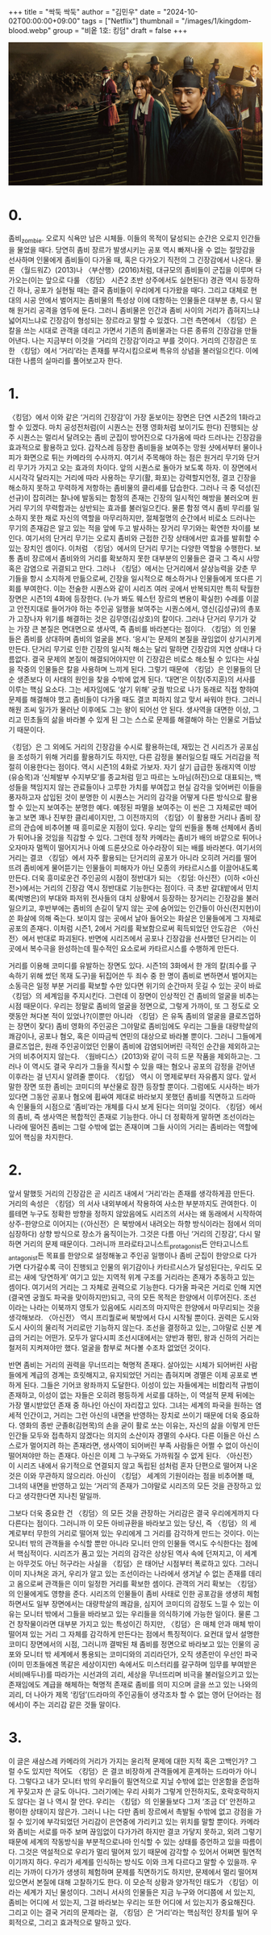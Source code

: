 +++
title = "싹둑 싹둑"
author = "김민우"
date = "2024-10-02T00:00:00+09:00"
tags = ["Netflix"]
thumbnail = "/images/1/kingdom-blood.webp"
group = "비옽 1호: 킹덤"
draft = false
+++

![poster](/images/1/kingdom-kim.jpg)

# 0.

좀비<sub>zombie</sub>. 오로지 식욕만 남은 시체들. 이들의 목적이 달성되는 순간은 오로지 인간들을 물었을 때다. 당연히 좀비 장르가 발생시키는 공포 역시 빠져나올 수 없는 절망감을 선사하며 인물에게 좀비들이 다가올 때, 혹은 다가오기 직전의 그 긴장감에서 나온다. 물론 〈월드워Z〉(2013)나 〈부산행〉(2016)처럼, 대규모의 좀비들이 군집을 이루며 다가오는(이는 앞으로 다룰 〈킹덤〉 시즌2 초반 상주에서도 실현된다) 경관 역시 등장하긴 하나, 공포가 실현될 때는 결국 좀비들이 우리에게 다가왔을 때다. 그리고 대체로 현대의 시공 안에서 벌어지는 좀비물의 특성상 이에 대항하는 인물들은 대부분 총, 다시 말해 원거리 공격을 염두에 둔다. 그러니 좀비물은 인간과 좀비 사이의 거리가 좁혀지느냐 넓어지느냐로 긴장감이 형성되는 장르라고 말할 수 있겠다. 그런 측면에서 〈킹덤〉은 칼을 쓰는 시대로 관객을 데리고 가면서 기존의 좀비물과는 다른 종류의 긴장감을 만들어낸다. 나는 지금부터 이것을 ‘거리의 긴장감’이라고 부를 것이다. 거리의 긴장감은 또한 〈킹덤〉에서 ‘거리’라는 존재를 부각시킴으로써 특유의 상념을 불러일으킨다. 이에 대한 나름의 실마리를 풀어보고자 한다.

# 1.

〈킹덤〉에서 이와 같은 ‘거리의 긴장감’이 가장 돋보이는 장면은 단연 시즌2의 1화라고 할 수 있겠다. 마치 공성전처럼(이 시퀀스는 전쟁 영화처럼 보이기도 한다) 진행되는 상주 시퀀스는 멀리서 달려오는 좀비 군집이 방어진으로 다가옴에 따라 드러나는 긴장감을 효과적으로 활용하고 있다. 갑작스레 등장한 좀비들을 보여주는 망원 샷에서부터 물이나 피가 화면으로 튀는 카메라의 수사까지. 여기서 주목해야 하는 점은 원거리 무기와 단거리 무기가 가지고 오는 효과의 차이다. 앞의 시퀀스로 돌아가 보도록 하자. 이 장면에서 시시각각 달라지는 거리에 따라 사용하는 무기(활, 화포)는 강력할지언정, 결코 긴장을 해소하지 못하고 무력하게 저항하는 좀비물의 클리셰를 답습한다. 그러나 극 중 덕성(진선규)이 잡히려는 찰나에 발동되는 함정의 존재는 긴장의 일시적인 해방을 불러오며 원거리 무기의 무력함과는 상반되는 효과를 불러일으킨다. 물론 함정 역시 좀비 무리를 일소하지 못한 채로 자신의 역할을 마무리하지만, 절체절명의 순간에서 비로소 드러나는 무기의 존재감은 알고 있는 적을 앞에 두고 발사하는 장거리 무기와는 확연한 차이를 보인다. 여기서의 단거리 무기는 오로지 좀비와 근접한 긴장 상태에서만 효과를 발휘할 수 있는 장치인 셈이다. 이처럼 〈킹덤〉에서의 단거리 무기는 다양한 역할을 수행한다. 보통 좀비 장르에서 좀비와의 거리를 확보하지 못한 대부분의 인물들은 결국 그 즉시 사망 혹은 감염으로 귀결되고 만다. 그러나 〈킹덤〉에서는 단거리에서 살상능력을 갖춘 무기들을 항시 소지하게 만듦으로써, 긴장을 일시적으로 해소하거나 인물들에게 또다른 기회를 부여한다. 이는 전술한 시퀀스와 같이 시리즈 여러 곳에서 반복되지만 특히 탁월한 장면은 시즌1의 4화에 등장한다. (누가 봐도 웨스턴 장르의 변용이 확실한) 수레를 이끌고 안전지대로 들어가야 하는 주인공 일행을 보여주는 시퀀스에서, 영신(김성규)의 총포가 고장나자 위기를 해결하는 것은 김무영(김상호)의 칼이다. 그러나 단거리 무기가 갖는 가장 큰 본질은 면대면으로 생사역, 즉 좀비를 바라본다는 점이다. 〈킹덤〉의 인물들은 좀비를 상대하며 좀비의 얼굴을 본다. ‘응시’는 문제의 본질을 끊임없이 상기시키게 만든다. 단거리 무기로 인한 긴장의 일시적 해소는 달리 말하면 긴장감의 지연 상태나 다름없다. 결국 문제의 본질이 해결되어야지만 이 긴장감은 비로소 해소될 수 있다는 사실을 작중의 인물들은 칼을 사용하며 느끼게 된다. 그렇기 때문에 〈킹덤〉은 인물들의 단순 생존보다 이 사태의 원인을 찾을 수밖에 없게 된다. ‘대면’은 이창(주지훈)의 서사를 이루는 핵심 요소다. 그는 세자임에도 ‘살기 위해’ 궁궐 밖으로 나가 동래로 직접 향하여 문제를 해결해야 했고 좀비들이 다가올 때도 결코 피하지 않고 맞서 싸워야 한다. 그러니 해원 조씨 일가가 물러난 이후에도 그는 왕이 되어선 안 된다. 생사역을 대면한 이상, 그리고 민초들의 삶을 바라볼 수 있게 된 그는 스스로 문제를 해결해야 하는 인물로 거듭났기 때문이다.

〈킹덤〉은 그 외에도 거리의 긴장감을 수시로 활용하는데, 재밌는 건 시리즈가 공포심을 조성하기 위해 거리를 활용하기도 하지만, 다른 감정을 불러일으킬 때도 거리감을 적절히 이용한다는 점이다. 역시 시즌1의 4화로 가보자. 자기 살기 급급한 동래지역 이방(유승목)과 ‘신체발부 수지부모’를 종교처럼 믿고 따르는 노마님(허진)으로 대표되는, 백성들을 책임지지 않는 관료들이나 고루한 가치를 부여잡고 현실 감각을 잊어버린 이들을 풍자하고자 삽입된 것이 분명한 이 시퀀스는 거리의 감각을 어떻게 다른 방식으로 활용할 수 있는지 보여주는 분명한 예다. 예정된 파멸을 보여주는 이 씬은 그 자체로만 떼어놓고 보면 꽤나 진부한 클리셰이지만, 그 이전까지의 〈킹덤〉이 활용한 거리나 좀비 장르의 관습에 비추어볼 때 흥미로운 지점이 있다. 우리는 앞의 씬들을 통해 선체에서 좀비가 튀어나올 것임을 직감할 수 있다. 그런데 정작 카메라는 좀비가 배의 바깥으로 튀어나오자마자 멀찍이 떨어지거나 아예 드론샷으로 아수라장이 되는 배를 바라본다. 여기서의 거리는 결코 〈킹덤〉에서 자주 활용되는 단거리의 공포가 아니라 오히려 거리를 떨어뜨려 좀비에게 물어뜯기는 인물들이 피해자가 아닌 모종의 카타르시스를 이끌어내도록 만든다. 더욱 흥미로운건 주인공의 시점이 정반대가 되는 〈킹덤: 아신전〉(이하 <아신전>)에서는 거리의 긴장감 역시 정반대로 기능한다는 점이다. 극 초반 갈대밭에서 민치록(박병은)의 부대와 파저위 전사들의 대치 상황에서 등장하는 장거리는 긴장감을 불러일으키고, 후반부에는 좀비의 손길이 닿지 않는 곳에 숨어있는 인간들이 아신(전지현)이 쏜 화살에 의해 죽는다. 보이지 않는 곳에서 날아 들어오는 화살은 인물들에게 그 자체로 공포의 존재다. 이처럼 시즌1, 2에서 거리를 확보함으로써 획득되었던 안도감은 〈아신전〉에서 반대로 파괴된다. 반면에 시리즈에서 공포나 긴장감을 선사했던 단거리는 이곳에서 복수극을 완성하는데 필수적인 요소로써 카타르시스를 수행하게 만든다.

거리를 이용해 코미디를 유발하는 장면도 있다. 시즌1의 3화에서 한 개의 칼(죄수를 구속하기 위해 썼던 목재 도구)을 뒤집어쓴 두 죄수 중 한 명이 좀비로 변하면서 벌어지는 소동극은 일정 부분 거리를 확보할 수만 있다면 위기의 순간마저 웃길 수 있는 곳이 바로 〈킹덤〉의 세계임을 주지시킨다. 그런데 이 장면이 인상적인 건 좀비의 얼굴을 비추는 시점 때문이다. 우리는 정말로 좀비의 얼굴을 정면으로, 그렇게 가까이, 또 그 정도로 오랫동안 쳐다본 적이 있었나?(이뿐만 아니라 〈킹덤〉은 유독 좀비의 얼굴을 클로즈업하는 장면이 잦다) 좀비 영화의 주인공은 그야말로 좀비임에도 우리는 그들을 대량학살의 쾌감이나, 공포나 혐오, 혹은 이따금씩 연민의 대상으로 바라볼 뿐이다. 그러니 그들에게 클로즈업은, 원래 주인공이었던 인물이 좀비에 감염되어버린 극적인 순간을 제외하고는 거의 비추어지지 않는다. 〈웜바디스〉(2013)와 같이 극히 드문 작품을 제외하고는. 그러나 이 역시도 결국 우리가 그들을 직시할 수 있을 때는 혐오나 공포의 감정을 걷어낸 이후라는 걸 넌지시 알려줄 뿐이다. 〈킹덤〉 역시 이 명제로부터 자유롭지 않다. 앞서 말한 장면 또한 좀비는 코미디의 부산물로 잠깐 등장할 뿐이다. 그럼에도 시사하는 바가 있다면 그동안 공포나 혐오에 휩싸여 제대로 바라보지 못했던 좀비를 직면하고 드라마 속 인물들의 시점으로 ‘좀비’라는 개체를 다시 보게 된다는 의미일 것이다. 〈킹덤〉에서의 좀비, 즉 생사역은 복합적인 존재로 기능한다. 아니 더 정확하게 말하면 조선이라는 나라에 떨어진 좀비는 그럴 수밖에 없는 존재이며 그들 사이의 거리는 좀비라는 역할에 있어 핵심을 차지한다.

# 2.

앞서 말했듯 거리의 긴장감은 곧 시리즈 내에서 ‘거리’라는 존재를 생각하게끔 만든다. 거리의 속성은 〈킹덤〉의 서사 내외부에서 작용하여 사소한 부분까지도 관여한다. 이를테면 누구도 정확한 방향을 정하지 않았음에도 시리즈의 서사는 왜 동래에서 시작하여 상주-한양으로 이어지는 (〈아신전〉은 북방에서 내려오는 하향 방식이라는 점에서 의미심장하다) 상향 방식으로 장소가 움직이는가. 그것은 다름 아닌 ‘거리의 긴장감’, 다시 말하면 거리의 문제 때문이다. 그러니까 프라로타고니스트<sub>protagonist</sub>든 안타고니스트<sub>antagonist</sub>든 목표를 한양으로 설정해놓고 주인공 일행이나 좀비 군집이 한양으로 다가가면 다가갈수록 극이 진행되고 인물의 위기감이나 카타르시스가 달성된다는, 우리도 모르는 새에 ‘당연하게’ 여기고 있는 지역적 위계 구조를 거리라는 존재가 추동하고 있는 셈이다. 여기서의 거리는 그 자체로 권력으로 기능한다. 다가올 파국은 거리로 인해 지연(결국엔 궁궐도 파국을 맞이하지만)되고, 극의 모든 목적은 한양에서 이루어진다. 조선이라는 나라는 이북까지 영토가 있음에도 시리즈의 마지막은 한양에서 마무리되는 것을 생각해보라. 〈아신전〉 역시 프리퀄로써 북방에서 다시 시작될 뿐이다. 권력은 도시와 도시 사이의 물리적 거리로만 기능하지 않는다. 조선을 결정하고 있는, 그야말로 신분 계급의 거리는 어떤가. 모두가 알다시피 조선시대에서는 양반과 평민, 왕과 신하의 거리는 철저히 지켜져야만 했다. 얼굴을 함부로 쳐다볼 수조차 없었던 것이다.

반면 좀비는 거리의 권력을 무너뜨리는 혁명적 존재다. 살아있는 시체가 되어버린 사람들에게 계급의 경계는 흐릿해지고, 유지되었던 거리는 좁혀지며 경멸은 이제 공포로 변하게 된다. 그들은 기어코 왕좌까지 도달한다. 이성이 있는 자들에게는 비합리적 규범이 존재하고, 이성이 없는 자들은 오히려 평등하게 서로를 대하는, 이 역설적 문제 뒤에는 가장 멸시받았던 존재 중 하나인 아신이 자리잡고 있다. 그녀는 세계의 파국을 원하는 염세적 인간이고, 거리는 그런 아신의 내면을 반영하는 장치로 쓰이기 때문에 더욱 중요하다. 영화의 종반 군졸8(김현목)의 손을 굳이 활로 쏘는 이유는, 자신의 삶을 이렇게 만든 인간들 모두와 접촉하지 않겠다는 의지의 소산이자 경멸의 수사다. 다른 이들은 아신 스스로가 멀어지려 하는 존재라면, 생사역이 되어버린 부족 사람들은 어쩔 수 없이 아신이 떨어져야만 하는 존재다. 아신은 이제 그 누구와도 가까워질 수 없게 된다. 〈아신전〉이 시리즈 내에서 유기적으로 연결되지 않고 독립된 섬처럼 혼자 단편으로 떨어져 나온 것은 이와 무관하지 않으리라. 아신이 〈킹덤〉 세계의 기원이라는 점을 비추어볼 때, 그녀의 내면을 반영하고 있는 ‘거리’의 존재가 그야말로 시리즈의 모든 것을 관장하고 있다고 생각한다면 지나친 말일까.

그보다 더욱 중요한 건 〈킹덤〉의 모든 것을 관장하는 거리감은 결국 우리에게까지 다다른다는 점이다. 그러니까 이 모든 아비규환을 바라보고 있는 당신, 즉 〈킹덤〉의 세계로부터 무한의 거리로 떨어져 있는 우리에게 그 거리를 감각하게 만드는 것이다. 이는 모니터 밖의 관객들을 수식할 뿐만 아니라 모니터 안의 인물들 역시도 수식한다는 점에서 핵심적이다. 시리즈가 품고 있는 거리의 감각은 상상된 역사 속에 던져지고, 이 세계는 아무것도 아닌 허구라는 사실을 〈킹덤〉은 태어난 시점부터 폭로하고 있다. 그러니 이미 지나쳐온 과거, 우리가 알고 있는 조선이라는 나라에서 생겨날 수 없는 존재를 데리고 옴으로써 관객들은 이미 일정한 거리를 확보한 셈이다. 관객의 거리 확보는 〈킹덤〉의 인물에게도 영향을 준다. 시리즈의 인물들이 좀비 사태로 인한 공포감을 생생히 체험하면서도 일부 장면에서는 대량학살의 쾌감을, 심지어 코미디의 감정도 느낄 수 있는 이유는 모니터 밖에서 그들을 바라보고 있는 우리들을 의식하기에 가능한 일이다. 물론 그건 창작물이라면 대부분 가지고 있는 특성이긴 하지만, 〈킹덤〉은 매체 안과 매체 밖이 떨어져 있는 거리 그 자체를 감각하게 만든다는 점에서 특징적이다. 요컨대 앞서 설명한 코미디 장면에서의 시점, 그러니까 결박된 채 좀비를 정면으로 바라보고 있는 인물의 공포와 모니터 밖 세계에서 통용되는 코미디와의 괴리라던가, 오직 생존만이 우선인 파국(이미 민초들에겐 똑같은 세상이지만) 속에서도 미스터리를 갈구하며 임무를 부여받은 서비(배두나)를 따라가는 시선과의 괴리, 세상을 무너뜨리며 비극을 불러일으키고 있는 존재임에도 계급을 해체하는 혁명적 존재로 좀비를 의미 지으며 글을 쓰고 있는 나와의 괴리, 더 나아가 제목 ‘킹덤’(드라마의 주인공들이 생각조차 할 수 없는 영어 단어라는 점에서)이 주는 괴리감 같은 것들 말이다.

# 3.

이 글은 새삼스레 카메라의 거리가 가지는 윤리적 문제에 대한 지적 혹은 고백인가? 그럴 수도 있지만 적어도 〈킹덤〉은 결코 비장하게 관객들에게 훈계하는 드라마가 아니다. 그렇다고 내가 모니터 밖의 우리들이 필연적으로 지닐 수밖에 없는 안온함을 준엄하게 꾸짖고자 쓴 글도 아니다. 그러기에는 우리 사회가 그렇게 안전하지도, 호락호락하지도 않다는 걸 나 역시 잘 안다. 우리는 〈킹덤〉의 인물들보다 그저 ‘조금 더’ 안전하고 평이한 상태이지 않은가. 그러니 나는 다만 좀비 장르에서 촉발될 수밖에 없고 강점을 가질 수 있기에 부각되었던 거리감이 은연중에 가리키고 있는 위치를 말할 뿐이다. 카메라와 좀비는 서로를 마주 보며 끊임없이 다가가려 하지만 결코 가닿지 못하고, 외려 그렇기 때문에 세계의 작동방식을 부분적으로나마 인식할 수 있는 상태를 증언하고 있을 따름이다. 그것은 역설적으로 우리가 멀리 떨어져 있기 때문에 감각할 수 있어서 어쩌면 필연적이기까지 하다. 우리가 세계를 인식하는 방식도 이와 크게 다르다고 말할 수 있을까. 우리는 가까이 다가가 생생히 체험하며 문제를 직면하기도 하지만, 문제에서 멀리 떨어져 있으면서 본질에 대해 고찰하기도 한다. 이 모순적 상황과 양가적인 태도가 〈킹덤〉이라는 세계가 지닌 물성이다. 그러니 서사의 인물들은 지금 누구와 어디쯤에 서 있는지, 좀비는 어디에 서 있는지, 그걸 바라보는 우리는 또한 어디에 서 있는지가 중요해진다. 그리고 이는 결국 거리의 문제라는 걸, 〈킹덤〉은 ‘거리’라는 핵심적인 장치를 빌어 우회적으로, 그리고 효과적으로 말하고 있다.
